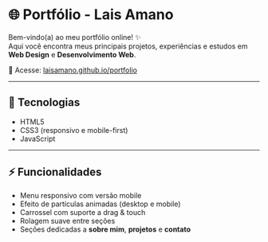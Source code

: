 # 🌐 Portfólio - Lais Amano

Bem-vindo(a) ao meu portfólio online! ✨  
Aqui você encontra meus principais projetos, experiências e estudos em **Web Design** e **Desenvolvimento Web**.  

🔗 Acesse: [laisamano.github.io/portfolio](https://laisamano.github.io/portfolio/)

---

## 🚀 Tecnologias
- HTML5  
- CSS3 (responsivo e mobile-first)  
- JavaScript  

---

## ⚡ Funcionalidades
- Menu responsivo com versão mobile  
- Efeito de partículas animadas (desktop e mobile)  
- Carrossel com suporte a drag & touch  
- Rolagem suave entre seções  
- Seções dedicadas a **sobre mim**, **projetos** e **contato**  

